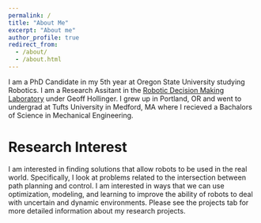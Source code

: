 ```yaml
---
permalink: /
title: "About Me"
excerpt: "About me"
author_profile: true
redirect_from: 
  - /about/
  - /about.html
---
```


I am a PhD Candidate in my 5th year at Oregon State University studying Robotics. I am a Research Assitant in the [Robotic Decision Making Laboratory](http://research.engr.oregonstate.edu/rdml/home) under Geoff Hollinger. I grew up in Portland, OR and went to undergrad at Tufts University in Medford, MA where I recieved a Bachalors of Science in Mechanical Engineering.

Research Interest
======

I am interested in finding solutions that allow robots to be used in the real world. Specifically, I look at problems related to the intersection between path planning and control. I am interested in ways that we can use optimization, modeling, and learning to improve the ability of robots to deal with uncertain and dynamic environments. Please see the projects tab for more detailed information about my research projects.